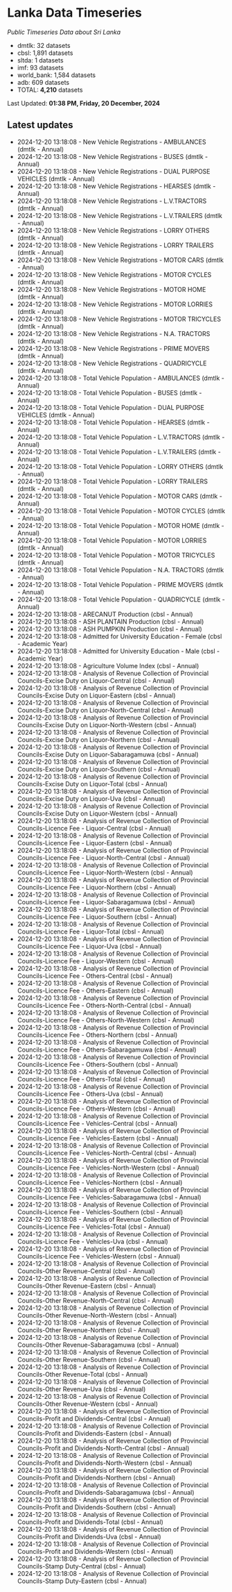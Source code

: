 # Lanka Data Timeseries
*Public Timeseries Data about Sri Lanka*

* dmtlk: 32 datasets
* cbsl: 1,891 datasets
* sltda: 1 datasets
* imf: 93 datasets
* world_bank: 1,584 datasets
* adb: 609 datasets
* TOTAL: **4,210** datasets

Last Updated: **01:38 PM, Friday, 20 December, 2024**

## Latest updates

* 2024-12-20 13:18:08 - New Vehicle Registrations - AMBULANCES (dmtlk - Annual)
* 2024-12-20 13:18:08 - New Vehicle Registrations - BUSES (dmtlk - Annual)
* 2024-12-20 13:18:08 - New Vehicle Registrations - DUAL PURPOSE VEHICLES (dmtlk - Annual)
* 2024-12-20 13:18:08 - New Vehicle Registrations - HEARSES (dmtlk - Annual)
* 2024-12-20 13:18:08 - New Vehicle Registrations - L.V.TRACTORS (dmtlk - Annual)
* 2024-12-20 13:18:08 - New Vehicle Registrations - L.V.TRAILERS (dmtlk - Annual)
* 2024-12-20 13:18:08 - New Vehicle Registrations - LORRY OTHERS (dmtlk - Annual)
* 2024-12-20 13:18:08 - New Vehicle Registrations - LORRY TRAILERS (dmtlk - Annual)
* 2024-12-20 13:18:08 - New Vehicle Registrations - MOTOR CARS (dmtlk - Annual)
* 2024-12-20 13:18:08 - New Vehicle Registrations - MOTOR CYCLES (dmtlk - Annual)
* 2024-12-20 13:18:08 - New Vehicle Registrations - MOTOR HOME (dmtlk - Annual)
* 2024-12-20 13:18:08 - New Vehicle Registrations - MOTOR LORRIES (dmtlk - Annual)
* 2024-12-20 13:18:08 - New Vehicle Registrations - MOTOR TRICYCLES (dmtlk - Annual)
* 2024-12-20 13:18:08 - New Vehicle Registrations - N.A. TRACTORS (dmtlk - Annual)
* 2024-12-20 13:18:08 - New Vehicle Registrations - PRIME MOVERS (dmtlk - Annual)
* 2024-12-20 13:18:08 - New Vehicle Registrations - QUADRICYCLE (dmtlk - Annual)
* 2024-12-20 13:18:08 - Total Vehicle Population - AMBULANCES (dmtlk - Annual)
* 2024-12-20 13:18:08 - Total Vehicle Population - BUSES (dmtlk - Annual)
* 2024-12-20 13:18:08 - Total Vehicle Population - DUAL PURPOSE VEHICLES (dmtlk - Annual)
* 2024-12-20 13:18:08 - Total Vehicle Population - HEARSES (dmtlk - Annual)
* 2024-12-20 13:18:08 - Total Vehicle Population - L.V.TRACTORS (dmtlk - Annual)
* 2024-12-20 13:18:08 - Total Vehicle Population - L.V.TRAILERS (dmtlk - Annual)
* 2024-12-20 13:18:08 - Total Vehicle Population - LORRY OTHERS (dmtlk - Annual)
* 2024-12-20 13:18:08 - Total Vehicle Population - LORRY TRAILERS (dmtlk - Annual)
* 2024-12-20 13:18:08 - Total Vehicle Population - MOTOR CARS (dmtlk - Annual)
* 2024-12-20 13:18:08 - Total Vehicle Population - MOTOR CYCLES (dmtlk - Annual)
* 2024-12-20 13:18:08 - Total Vehicle Population - MOTOR HOME (dmtlk - Annual)
* 2024-12-20 13:18:08 - Total Vehicle Population - MOTOR LORRIES (dmtlk - Annual)
* 2024-12-20 13:18:08 - Total Vehicle Population - MOTOR TRICYCLES (dmtlk - Annual)
* 2024-12-20 13:18:08 - Total Vehicle Population - N.A. TRACTORS (dmtlk - Annual)
* 2024-12-20 13:18:08 - Total Vehicle Population - PRIME MOVERS (dmtlk - Annual)
* 2024-12-20 13:18:08 - Total Vehicle Population - QUADRICYCLE (dmtlk - Annual)
* 2024-12-20 13:18:08 - ARECANUT Production (cbsl - Annual)
* 2024-12-20 13:18:08 - ASH PLANTAIN Production (cbsl - Annual)
* 2024-12-20 13:18:08 - ASH PUMPKIN Production (cbsl - Annual)
* 2024-12-20 13:18:08 - Admitted for University Education - Female (cbsl - Academic Year)
* 2024-12-20 13:18:08 - Admitted for University Education - Male (cbsl - Academic Year)
* 2024-12-20 13:18:08 - Agriculture Volume Index (cbsl - Annual)
* 2024-12-20 13:18:08 - Analysis of Revenue Collection of Provincial Councils-Excise Duty on Liquor-Central (cbsl - Annual)
* 2024-12-20 13:18:08 - Analysis of Revenue Collection of Provincial Councils-Excise Duty on Liquor-Eastern (cbsl - Annual)
* 2024-12-20 13:18:08 - Analysis of Revenue Collection of Provincial Councils-Excise Duty on Liquor-North-Central (cbsl - Annual)
* 2024-12-20 13:18:08 - Analysis of Revenue Collection of Provincial Councils-Excise Duty on Liquor-North-Western (cbsl - Annual)
* 2024-12-20 13:18:08 - Analysis of Revenue Collection of Provincial Councils-Excise Duty on Liquor-Northern (cbsl - Annual)
* 2024-12-20 13:18:08 - Analysis of Revenue Collection of Provincial Councils-Excise Duty on Liquor-Sabaragamuwa (cbsl - Annual)
* 2024-12-20 13:18:08 - Analysis of Revenue Collection of Provincial Councils-Excise Duty on Liquor-Southern (cbsl - Annual)
* 2024-12-20 13:18:08 - Analysis of Revenue Collection of Provincial Councils-Excise Duty on Liquor-Total (cbsl - Annual)
* 2024-12-20 13:18:08 - Analysis of Revenue Collection of Provincial Councils-Excise Duty on Liquor-Uva (cbsl - Annual)
* 2024-12-20 13:18:08 - Analysis of Revenue Collection of Provincial Councils-Excise Duty on Liquor-Western (cbsl - Annual)
* 2024-12-20 13:18:08 - Analysis of Revenue Collection of Provincial Councils-Licence Fee - Liquor-Central (cbsl - Annual)
* 2024-12-20 13:18:08 - Analysis of Revenue Collection of Provincial Councils-Licence Fee - Liquor-Eastern (cbsl - Annual)
* 2024-12-20 13:18:08 - Analysis of Revenue Collection of Provincial Councils-Licence Fee - Liquor-North-Central (cbsl - Annual)
* 2024-12-20 13:18:08 - Analysis of Revenue Collection of Provincial Councils-Licence Fee - Liquor-North-Western (cbsl - Annual)
* 2024-12-20 13:18:08 - Analysis of Revenue Collection of Provincial Councils-Licence Fee - Liquor-Northern (cbsl - Annual)
* 2024-12-20 13:18:08 - Analysis of Revenue Collection of Provincial Councils-Licence Fee - Liquor-Sabaragamuwa (cbsl - Annual)
* 2024-12-20 13:18:08 - Analysis of Revenue Collection of Provincial Councils-Licence Fee - Liquor-Southern (cbsl - Annual)
* 2024-12-20 13:18:08 - Analysis of Revenue Collection of Provincial Councils-Licence Fee - Liquor-Total (cbsl - Annual)
* 2024-12-20 13:18:08 - Analysis of Revenue Collection of Provincial Councils-Licence Fee - Liquor-Uva (cbsl - Annual)
* 2024-12-20 13:18:08 - Analysis of Revenue Collection of Provincial Councils-Licence Fee - Liquor-Western (cbsl - Annual)
* 2024-12-20 13:18:08 - Analysis of Revenue Collection of Provincial Councils-Licence Fee - Others-Central (cbsl - Annual)
* 2024-12-20 13:18:08 - Analysis of Revenue Collection of Provincial Councils-Licence Fee - Others-Eastern (cbsl - Annual)
* 2024-12-20 13:18:08 - Analysis of Revenue Collection of Provincial Councils-Licence Fee - Others-North-Central (cbsl - Annual)
* 2024-12-20 13:18:08 - Analysis of Revenue Collection of Provincial Councils-Licence Fee - Others-North-Western (cbsl - Annual)
* 2024-12-20 13:18:08 - Analysis of Revenue Collection of Provincial Councils-Licence Fee - Others-Northern (cbsl - Annual)
* 2024-12-20 13:18:08 - Analysis of Revenue Collection of Provincial Councils-Licence Fee - Others-Sabaragamuwa (cbsl - Annual)
* 2024-12-20 13:18:08 - Analysis of Revenue Collection of Provincial Councils-Licence Fee - Others-Southern (cbsl - Annual)
* 2024-12-20 13:18:08 - Analysis of Revenue Collection of Provincial Councils-Licence Fee - Others-Total (cbsl - Annual)
* 2024-12-20 13:18:08 - Analysis of Revenue Collection of Provincial Councils-Licence Fee - Others-Uva (cbsl - Annual)
* 2024-12-20 13:18:08 - Analysis of Revenue Collection of Provincial Councils-Licence Fee - Others-Western (cbsl - Annual)
* 2024-12-20 13:18:08 - Analysis of Revenue Collection of Provincial Councils-Licence Fee - Vehicles-Central (cbsl - Annual)
* 2024-12-20 13:18:08 - Analysis of Revenue Collection of Provincial Councils-Licence Fee - Vehicles-Eastern (cbsl - Annual)
* 2024-12-20 13:18:08 - Analysis of Revenue Collection of Provincial Councils-Licence Fee - Vehicles-North-Central (cbsl - Annual)
* 2024-12-20 13:18:08 - Analysis of Revenue Collection of Provincial Councils-Licence Fee - Vehicles-North-Western (cbsl - Annual)
* 2024-12-20 13:18:08 - Analysis of Revenue Collection of Provincial Councils-Licence Fee - Vehicles-Northern (cbsl - Annual)
* 2024-12-20 13:18:08 - Analysis of Revenue Collection of Provincial Councils-Licence Fee - Vehicles-Sabaragamuwa (cbsl - Annual)
* 2024-12-20 13:18:08 - Analysis of Revenue Collection of Provincial Councils-Licence Fee - Vehicles-Southern (cbsl - Annual)
* 2024-12-20 13:18:08 - Analysis of Revenue Collection of Provincial Councils-Licence Fee - Vehicles-Total (cbsl - Annual)
* 2024-12-20 13:18:08 - Analysis of Revenue Collection of Provincial Councils-Licence Fee - Vehicles-Uva (cbsl - Annual)
* 2024-12-20 13:18:08 - Analysis of Revenue Collection of Provincial Councils-Licence Fee - Vehicles-Western (cbsl - Annual)
* 2024-12-20 13:18:08 - Analysis of Revenue Collection of Provincial Councils-Other Revenue-Central (cbsl - Annual)
* 2024-12-20 13:18:08 - Analysis of Revenue Collection of Provincial Councils-Other Revenue-Eastern (cbsl - Annual)
* 2024-12-20 13:18:08 - Analysis of Revenue Collection of Provincial Councils-Other Revenue-North-Central (cbsl - Annual)
* 2024-12-20 13:18:08 - Analysis of Revenue Collection of Provincial Councils-Other Revenue-North-Western (cbsl - Annual)
* 2024-12-20 13:18:08 - Analysis of Revenue Collection of Provincial Councils-Other Revenue-Northern (cbsl - Annual)
* 2024-12-20 13:18:08 - Analysis of Revenue Collection of Provincial Councils-Other Revenue-Sabaragamuwa (cbsl - Annual)
* 2024-12-20 13:18:08 - Analysis of Revenue Collection of Provincial Councils-Other Revenue-Southern (cbsl - Annual)
* 2024-12-20 13:18:08 - Analysis of Revenue Collection of Provincial Councils-Other Revenue-Total (cbsl - Annual)
* 2024-12-20 13:18:08 - Analysis of Revenue Collection of Provincial Councils-Other Revenue-Uva (cbsl - Annual)
* 2024-12-20 13:18:08 - Analysis of Revenue Collection of Provincial Councils-Other Revenue-Western (cbsl - Annual)
* 2024-12-20 13:18:08 - Analysis of Revenue Collection of Provincial Councils-Profit and Dividends-Central (cbsl - Annual)
* 2024-12-20 13:18:08 - Analysis of Revenue Collection of Provincial Councils-Profit and Dividends-Eastern (cbsl - Annual)
* 2024-12-20 13:18:08 - Analysis of Revenue Collection of Provincial Councils-Profit and Dividends-North-Central (cbsl - Annual)
* 2024-12-20 13:18:08 - Analysis of Revenue Collection of Provincial Councils-Profit and Dividends-North-Western (cbsl - Annual)
* 2024-12-20 13:18:08 - Analysis of Revenue Collection of Provincial Councils-Profit and Dividends-Northern (cbsl - Annual)
* 2024-12-20 13:18:08 - Analysis of Revenue Collection of Provincial Councils-Profit and Dividends-Sabaragamuwa (cbsl - Annual)
* 2024-12-20 13:18:08 - Analysis of Revenue Collection of Provincial Councils-Profit and Dividends-Southern (cbsl - Annual)
* 2024-12-20 13:18:08 - Analysis of Revenue Collection of Provincial Councils-Profit and Dividends-Total (cbsl - Annual)
* 2024-12-20 13:18:08 - Analysis of Revenue Collection of Provincial Councils-Profit and Dividends-Uva (cbsl - Annual)
* 2024-12-20 13:18:08 - Analysis of Revenue Collection of Provincial Councils-Profit and Dividends-Western (cbsl - Annual)
* 2024-12-20 13:18:08 - Analysis of Revenue Collection of Provincial Councils-Stamp Duty-Central (cbsl - Annual)
* 2024-12-20 13:18:08 - Analysis of Revenue Collection of Provincial Councils-Stamp Duty-Eastern (cbsl - Annual)
